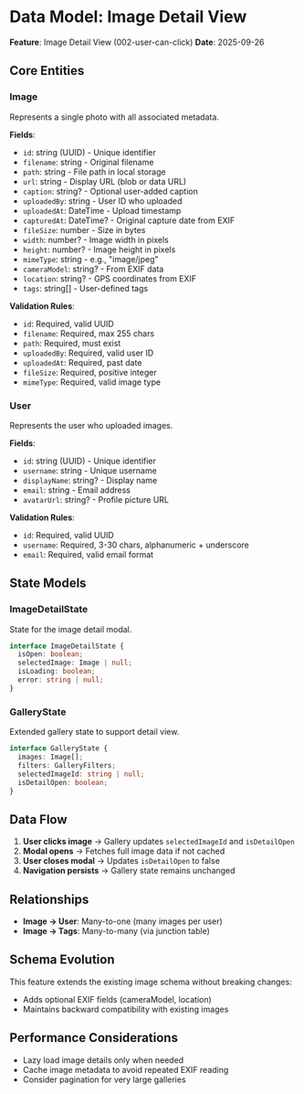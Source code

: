 # Data Model: Image Detail View

**Feature**: Image Detail View (002-user-can-click)
**Date**: 2025-09-26

## Core Entities

### Image

Represents a single photo with all associated metadata.

**Fields**:
- `id`: string (UUID) - Unique identifier
- `filename`: string - Original filename
- `path`: string - File path in local storage
- `url`: string - Display URL (blob or data URL)
- `caption`: string? - Optional user-added caption
- `uploadedBy`: string - User ID who uploaded
- `uploadedAt`: DateTime - Upload timestamp
- `capturedAt`: DateTime? - Original capture date from EXIF
- `fileSize`: number - Size in bytes
- `width`: number? - Image width in pixels
- `height`: number? - Image height in pixels
- `mimeType`: string - e.g., "image/jpeg"
- `cameraModel`: string? - From EXIF data
- `location`: string? - GPS coordinates from EXIF
- `tags`: string[] - User-defined tags

**Validation Rules**:
- `id`: Required, valid UUID
- `filename`: Required, max 255 chars
- `path`: Required, must exist
- `uploadedBy`: Required, valid user ID
- `uploadedAt`: Required, past date
- `fileSize`: Required, positive integer
- `mimeType`: Required, valid image type

### User

Represents the user who uploaded images.

**Fields**:
- `id`: string (UUID) - Unique identifier
- `username`: string - Unique username
- `displayName`: string? - Display name
- `email`: string - Email address
- `avatarUrl`: string? - Profile picture URL

**Validation Rules**:
- `id`: Required, valid UUID
- `username`: Required, 3-30 chars, alphanumeric + underscore
- `email`: Required, valid email format

## State Models

### ImageDetailState

State for the image detail modal.

```typescript
interface ImageDetailState {
  isOpen: boolean;
  selectedImage: Image | null;
  isLoading: boolean;
  error: string | null;
}
```

### GalleryState

Extended gallery state to support detail view.

```typescript
interface GalleryState {
  images: Image[];
  filters: GalleryFilters;
  selectedImageId: string | null;
  isDetailOpen: boolean;
}
```

## Data Flow

1. **User clicks image** → Gallery updates `selectedImageId` and `isDetailOpen`
2. **Modal opens** → Fetches full image data if not cached
3. **User closes modal** → Updates `isDetailOpen` to false
4. **Navigation persists** → Gallery state remains unchanged

## Relationships

- **Image → User**: Many-to-one (many images per user)
- **Image → Tags**: Many-to-many (via junction table)

## Schema Evolution

This feature extends the existing image schema without breaking changes:
- Adds optional EXIF fields (cameraModel, location)
- Maintains backward compatibility with existing images

## Performance Considerations

- Lazy load image details only when needed
- Cache image metadata to avoid repeated EXIF reading
- Consider pagination for very large galleries